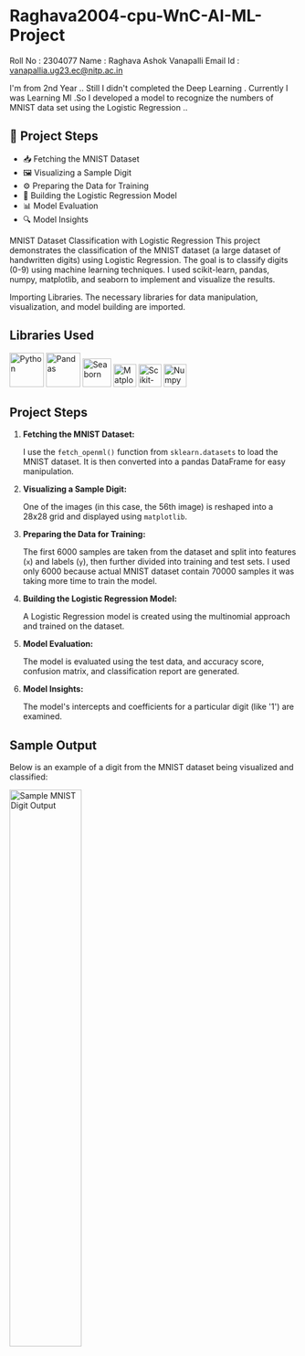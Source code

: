 # Raghava2004-cpu-WnC-AI-ML-Project
Roll No : 2304077 
Name : Raghava Ashok Vanapalli
Email Id : vanapallia.ug23.ec@nitp.ac.in

I'm from 2nd Year .. Still I didn't completed the Deep Learning . Currently I was Learning Ml .So I developed a model to recognize the numbers of MNIST data set using
the Logistic Regression ..

<h2>🚀 Project Steps</h2>
<ul>
  <li>📥 Fetching the MNIST Dataset</li>
  <li>🖼 Visualizing a Sample Digit</li>
  <li>⚙️ Preparing the Data for Training</li>
  <li>🔧 Building the Logistic Regression Model</li>
  <li>📊 Model Evaluation</li>
  <li>🔍 Model Insights</li>
</ul>



MNIST Dataset Classification with Logistic Regression
This project demonstrates the classification of the MNIST dataset (a large dataset of handwritten digits) using Logistic Regression. The goal is to classify digits (0-9) using machine learning techniques. I used scikit-learn, pandas, numpy, matplotlib, and seaborn to implement and visualize the results.

Importing Libraries.
The necessary libraries for data manipulation, visualization, and model building are imported.
<h2>Libraries Used</h2>

<p>
  <img src="https://img.icons8.com/color/48/000000/python.png" alt="Python" style="width:60px; height:60px;"/>
  <img src="https://pandas.pydata.org/static/img/pandas_mark.svg" alt="Pandas" style="width🈯0px; height:60px;"/>
  <img src="https://seaborn.pydata.org/_images/logo-mark-lightbg.svg" alt="Seaborn" style="width🈯0px; height:50px;"/>
  <img src="https://matplotlib.org/_static/images/logo2.svg" alt="Matplotlib" style="width🈴0px; height:40px;"/>
  <img src="https://scikit-learn.org/stable/_static/scikit-learn-logo-small.png" alt="Scikit-learn" style="width🈯0px; height:40px;"/>
  <img src="https://numpy.org/images/logo.svg" alt="Numpy" style="width🈶0px; height:40px;"/>
</p>

<h2>Project Steps</h2>

<ol>
    <li>
        <strong>Fetching the MNIST Dataset:</strong>
        <p>I use the <code>fetch_openml()</code> function from <code>sklearn.datasets</code> to load the MNIST dataset. It is then converted into a pandas DataFrame for easy manipulation.</p>
    </li>
    <li>
        <strong>Visualizing a Sample Digit:</strong>
        <p>One of the images (in this case, the 56th image) is reshaped into a 28x28 grid and displayed using <code>matplotlib</code>.</p>
    </li>
    <li>
        <strong>Preparing the Data for Training:</strong>
        <p>The first 6000 samples are taken from the dataset and split into features (<code>x</code>) and labels (<code>y</code>), then further divided into training and test sets. I used only 6000 because actual MNIST dataset contain 70000 samples it was taking more time to train the model.</p>
    </li>
    <li>
        <strong>Building the Logistic Regression Model:</strong>
        <p>A Logistic Regression model is created using the multinomial approach and trained on the dataset.</p>
    </li>
    <li>
        <strong>Model Evaluation:</strong>
        <p>The model is evaluated using the test data, and accuracy score, confusion matrix, and classification report are generated.</p>
    </li>
    <li>
        <strong>Model Insights:</strong>
        <p>The model's intercepts and coefficients for a particular digit (like '1') are examined.</p>
    </li>
</ol>

<h2>Sample Output</h2>
<p>Below is an example of a digit from the MNIST dataset being visualized and classified:</p>
<img src="link_to_your_image_or_gif_here" alt="Sample MNIST Digit Output" style="width:50%; height:auto;"/>

 

